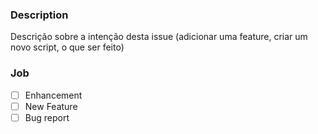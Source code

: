 ### Description
 Descrição sobre a intenção desta issue (adicionar uma feature, criar um novo script, o que ser feito)

### Job
- [ ] Enhancement
- [ ] New Feature
- [ ] Bug report
